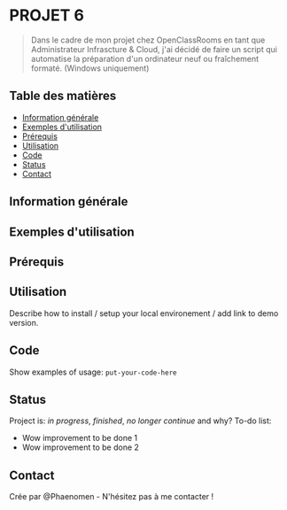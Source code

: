 # PROJET 6
> Dans le cadre de mon projet chez OpenClassRooms en tant que Administrateur Infrascture & Cloud, j'ai décidé de faire un script qui automatise la préparation d'un ordinateur neuf ou fraîchement formaté. (Windows uniquement)

## Table des matières
* [Information générale](#information-générale)
* [Exemples d'utilisation](#exemples-d'utilisation)
* [Prérequis](#prérequis)
* [Utilisation](#utilisation)
* [Code](#code)
* [Status](#status)
* [Contact](#contact)

## Information générale

## Exemples d'utilisation

## Prérequis

## Utilisation
Describe how to install / setup your local environement / add link to demo version.

## Code 
Show examples of usage:
`put-your-code-here`

## Status
Project is: _in progress_, _finished_, _no longer continue_ and why?
To-do list:
* Wow improvement to be done 1
* Wow improvement to be done 2

## Contact
Crée par @Phaenomen - N'hésitez pas à me contacter ! 
